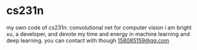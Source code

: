 # cs231n
my own code of cs231n: convolutional net for computer vision
i am bright xu, a developer, and devote my time and energy in machine learning and deep learning.
you can contact with though 158085159@qq.com

